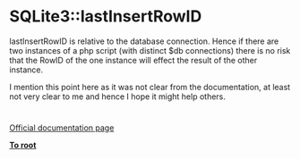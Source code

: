 # SQLite3::lastInsertRowID





lastInsertRowID is relative to the database connection. Hence if there are two instances of a php script (with distinct $db connections) there is no risk that the RowID of the one instance will effect the result of the other instance.

I mention this point here as it was not clear from the documentation, at least not very clear to me and hence I hope it might help others.

  

#

[Official documentation page](https://www.php.net/manual/en/sqlite3.lastinsertrowid.php)

**[To root](/README.md)**